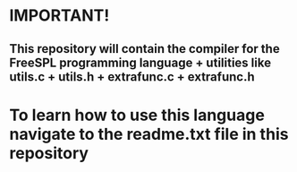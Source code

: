 # IMPORTANT!
## This repository will contain the compiler for the FreeSPL programming language + utilities like utils.c + utils.h + extrafunc.c + extrafunc.h

# To learn how to use this language navigate to the readme.txt file in this repository

